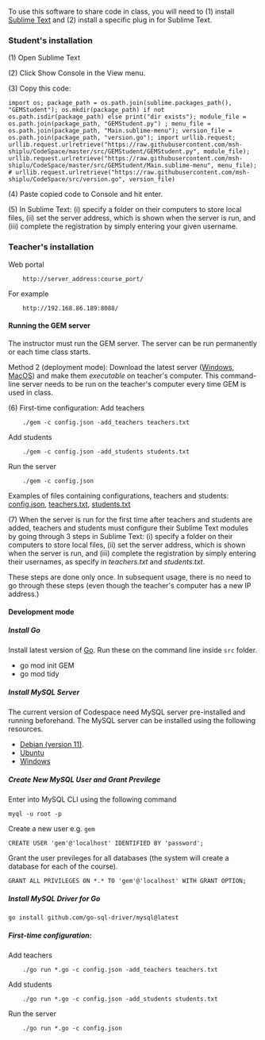 To use this software to share code in class, you will need to (1) install [Sublime Text](https://www.sublimetext.com/download) and (2) install a specific plug in for Sublime Text.


### Student's installation

(1) Open Sublime Text

(2) Click Show Console in the View menu.

(3) Copy this code:
```
import os; package_path = os.path.join(sublime.packages_path(), "GEMStudent"); os.mkdir(package_path) if not os.path.isdir(package_path) else print("dir exists"); module_file = os.path.join(package_path, "GEMStudent.py") ; menu_file = os.path.join(package_path, "Main.sublime-menu"); version_file = os.path.join(package_path, "version.go"); import urllib.request; urllib.request.urlretrieve("https://raw.githubusercontent.com/msh-shiplu/CodeSpace/master/src/GEMStudent/GEMStudent.py", module_file); urllib.request.urlretrieve("https://raw.githubusercontent.com/msh-shiplu/CodeSpace/master/src/GEMStudent/Main.sublime-menu", menu_file); # urllib.request.urlretrieve("https://raw.githubusercontent.com/msh-shiplu/CodeSpace/src/version.go", version_file)
```

(4) Paste copied code to Console and hit enter.

(5) In Sublime Text: (i) specify a folder on their computers to store local files, (ii) set the server address, which is shown when the server is run, and (iii) complete the registration by simply entering your given username.


### Teacher's installation
Web portal
```
    http://server_address:course_port/
```
For example
```
    http://192.168.86.189:8088/
```

#### Running the GEM server

The instructor must run the GEM server.  The server can be run permanently or each time class starts.

Method 2 (deployment mode): Download the latest server ([Windows](https://www.dropbox.com/s/bjb8fvikjze20bu/gem.exe?dl=0), [MacOS](https://www.dropbox.com/s/vo3zn6pz8mhp083/gem?dl=0)) and make them *executable* on teacher's computer.  This command-line server needs to be run on the teacher's computer every time GEM is used in class.

(6) First-time configuration:
Add teachers
```
    ./gem -c config.json -add_teachers teachers.txt
```

Add students
```
    ./gem -c config.json -add_students students.txt
```

Run the server
```
    ./gem -c config.json
```

Examples of files containing configurations, teachers and students: [config.json](Examples/gem_config.json), 
[teachers.txt](Examples/teachers.txt), [students.txt](Examples/students.txt)

(7) When the server is run for the first time after teachers and students are added, teachers and students must configure their Sublime Text modules by going through 3 steps in Sublime Text: (i) specify a folder on their computers to store local files, (ii) set the server address, which is shown when the server is run, and (iii) complete the registration by simply entering their usernames, as specify in *teachers.txt* and *students.txt*.

These steps are done only once.  In subsequent usage, there is no need to go through these steps (even though the teacher's computer has a new IP address.)

#### Development mode

##### Install Go
Install latest version of [Go](https://golang.org/dl/). Run these on the command line inside `src` folder.
* go mod init GEM
* go mod tidy

##### Install MySQL Server
The current version of Codespace need MySQL server pre-installed and running beforehand. The MySQL server can be installed using the following resources.
* [Debian (version 11)](https://www.devart.com/dbforge/mysql/install-mysql-on-debian/).
* [Ubuntu](https://ubuntu.com/server/docs/databases-mysql)
* [Windows](https://dev.mysql.com/doc/refman/8.2/en/windows-installation.html)

##### Create New MySQL User and Grant Previlege
Enter into MySQL CLI using the following command
```
myql -u root -p
```
Create a new user e.g. `gem`
```
CREATE USER 'gem'@'localhost' IDENTIFIED BY 'password';
```
Grant the user previleges for all databases (the system will create a database for each of the course).
```
GRANT ALL PRIVILEGES ON *.* TO 'gem'@'localhost' WITH GRANT OPTION;
```

##### Install MySQL Driver for Go
```
go install github.com/go-sql-driver/mysql@latest
```


##### First-time configuration:
Add teachers
```
    ./go run *.go -c config.json -add_teachers teachers.txt
```

Add students
```
    ./go run *.go -c config.json -add_students students.txt
```

Run the server
```
    ./go run *.go -c config.json
```
